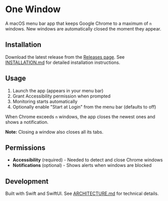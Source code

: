 # One Window

A macOS menu bar app that keeps Google Chrome to a maximum of `n` windows. New windows are automatically closed the moment they appear.

## Installation

Download the latest release from the [Releases page](../../releases/latest). See [INSTALLATION.md](INSTALLATION.md) for detailed installation instructions.

## Usage

1. Launch the app (appears in your menu bar)
2. Grant Accessibility permission when prompted
3. Monitoring starts automatically
4. Optionally enable "Start at Login" from the menu bar (defaults to off)

When Chrome exceeds `n` windows, the app closes the newest ones and shows a notification.

**Note:** Closing a window also closes all its tabs.

## Permissions

- **Accessibility** (required) - Needed to detect and close Chrome windows
- **Notifications** (optional) - Shows alerts when windows are blocked

## Development

Built with Swift and SwiftUI. See [ARCHITECTURE.md](ARCHITECTURE.md) for technical details.